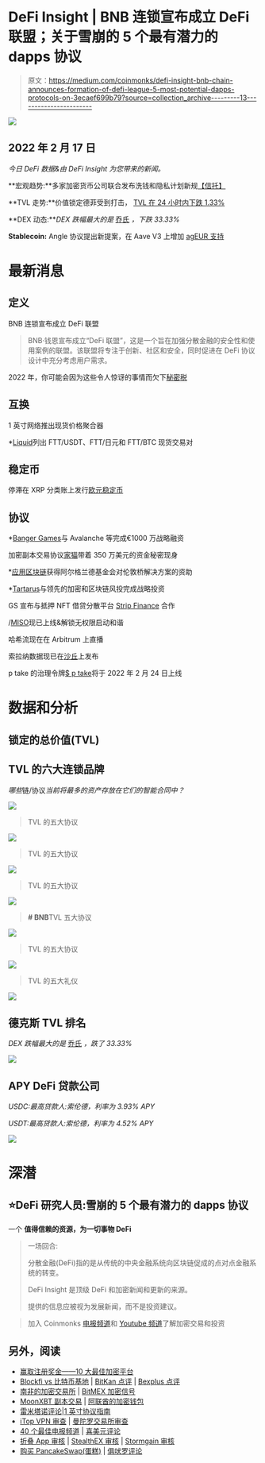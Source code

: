 # DeFi Insight | BNB 连锁宣布成立 DeFi 联盟；关于雪崩的 5 个最有潜力的 dapps 协议

> 原文：<https://medium.com/coinmonks/defi-insight-bnb-chain-announces-formation-of-defi-league-5-most-potential-dapps-protocols-on-3ecaef699b79?source=collection_archive---------13----------------------->

![](img/b8dc274d7428355525b472e94d8ca75c.png)

## 2022 年 2 月 17 日

*今日 DeFi 数据&由 DeFi Insight 为您带来的新闻。*

**宏观趋势:**多家加密货币公司联合发布洗钱和隐私计划新规[【信托】](https://www.coindesk.com/policy/2022/02/16/crypto-heavyweights-coinbase-fidelity-and-robinhood-join-us-anti-money-laundering-group/)

**TVL 走势:**价值锁定德菲受到打击， [TVL 在 24 小时内下跌 1.33%](https://defillama.com/)

**DEX 动态:***DEX 跌幅最大的是* [乔氏](https://defillama.com/protocol/trader-joe) *，下跌 33.33%*

**Stablecoin:** Angle 协议提出新提案，在 Aave V3 上增加 [agEUR 支持](https://governance.aave.com/t/listing-proposal-add-ageur-on-aave-v3-on-polygon/7325)

# 最新消息

## 定义

BNB 连锁宣布成立 DeFi 联盟

> BNB·钱恩宣布成立“DeFi 联盟”，这是一个旨在加强分散金融的安全性和使用案例的联盟。该联盟将专注于创新、社区和安全，同时促进在 DeFi 协议设计中充分考虑用户需求。

2022 年，你可能会因为这些令人惊讶的事情而欠下[秘密税](https://www.coindesk.com/learn/you-may-owe-crypto-taxes-on-these-surprising-things-in-2022/)

## 互换

1 英寸网络推出现货价格聚合器

*[Liquid](https://twitter.com/Liquid_Global/status/1493858986243805189)列出 FTT/USDT、FTT/日元和 FTT/BTC 现货交易对

## 稳定币

停滞在 XRP 分类账上发行[欧元稳定币](https://www.pymnts.com/cryptocurrency/2022/stasis-to-issue-euro-stablecoin-on-xrp-ledger/)

## 协议

*[Banger Games](https://u.today/banger-games-raises-eu10-million-from-top-vcs-teases-crypto-games-hub-launch)与 Avalanche 等完成€1000 万战略融资

加密副本交易协议[家猫](https://www.theblockbeats.info/flash/67653)带着 350 万美元的资金秘密现身

*[应用区块链](https://algorand.foundation/news/applied-blockchain-bridge-grant)获得阿尔格兰德基金会对伦敦桥解决方案的资助

*[Tartarus](https://www.theblockbeats.info/newsflash)与领先的加密和区块链风投完成战略投资

GS 宣布与抵押 NFT 借贷分散平台 [Strip Finance](https://genesis-shards.medium.com/gs-announces-partnership-with-collateralized-nft-borrowing-and-lending-decentralised-platform-885553632a62) 合作

/[MISO](https://twitter.com/SushiSwap/status/1494109274422841344)现已上线&解锁无权限启动和谐

哈希流现在在 Arbitrum 上直播

索拉纳数据现已在[沙丘](https://dune.xyz/blog/solana-beta)上发布

p take 的治理令牌[$ p take](https://twitter.com/pStakeFinance/status/1493944093826818051)将于 2022 年 2 月 24 日上线

# 数据和分析

## 锁定的总价值(TVL)

## TVL 的六大连锁品牌

*哪些*链/协议*当前将最多的资产存放在它们的智能合同中？*

![](img/d21eafcdb89427510d3b60883f521cb6.png)

> TVL 的五大协议

![](img/965592275066b67fdec748821f2ffaa6.png)

> TVL 的五大协议

![](img/ff9729cdaf6034379878ad38e1fcda61.png)

> TVL 的五大协议

![](img/dce2af583ff6613f3c07ea4574236e58.png)

> **# BNB**TVL 五大协议

![](img/e4bb752a0a47fde92cbae9f1f0baef70.png)

> TVL 的五大协议

![](img/902cb10b38dd1500a7c2e8512ab56920.png)

> TVL 的五大礼仪

![](img/04f51cbf15f1117520fc49cea9901577.png)

## 德克斯 TVL 排名

*DEX 跌幅最大的是* [乔氏](https://defillama.com/protocol/trader-joe) *，跌了 33.33%*

![](img/bd1a969b0427355c8620286f9fdf731d.png)

## APY DeFi 贷款公司

*USDC:最高贷款人:索伦德，利率为 3.93% APY*

*USDT:最高贷款人:索伦德，利率为 4.52% APY*

![](img/e736b7215a90a0569aaa924709b576f7.png)

# 深潜

## ⭐DeFi 研究人员:雪崩的 5 个最有潜力的 dapps 协议

一个 **值得信赖的资源，为一切事物 DeFi**

> 一场回合:
> 
> 分散金融(DeFi)指的是从传统的中央金融系统向区块链促成的点对点金融系统的转变。
> 
> DeFi Insight 是顶级 DeFi 和加密新闻和更新的来源。
> 
> 提供的信息应被视为发展新闻，而不是投资建议。

> 加入 Coinmonks [电报频道](https://t.me/coincodecap)和 [Youtube 频道](https://www.youtube.com/c/coinmonks/videos)了解加密交易和投资

## 另外，阅读

*   [赢取注册奖金——10 大最佳加密平台](https://coincodecap.com/earn-sign-up-bonus)
*   [Blockfi vs 比特币基地](https://coincodecap.com/blockfi-vs-coinbase) | [BitKan 点评](https://coincodecap.com/bitkan-review) | [Bexplus 点评](https://coincodecap.com/bexplus-review)
*   [南非的加密交易所](https://coincodecap.com/crypto-exchanges-in-south-africa) | [BitMEX 加密信号](https://coincodecap.com/bitmex-crypto-signals)
*   [MoonXBT 副本交易](https://coincodecap.com/moonxbt-copy-trading) | [阿联酋的加密钱包](https://coincodecap.com/crypto-wallets-in-uae)
*   [雷米塔诺评论](https://coincodecap.com/remitano-review)|[1 英寸协议指南](https://coincodecap.com/1inch)
*   [iTop VPN 审查](https://coincodecap.com/itop-vpn-review) | [曼陀罗交易所审查](https://coincodecap.com/mandala-exchange-review)
*   [40 个最佳电报频道](https://coincodecap.com/best-telegram-channels) | [喜美元评论](https://coincodecap.com/hi-dollar-review)
*   [折叠 App 审核](https://coincodecap.com/fold-app-review) | [StealthEX 审核](/coinmonks/stealthex-review-396c67309988) | [Stormgain 审核](https://coincodecap.com/stormgain-review)
*   [购买 PancakeSwap(蛋糕)](https://coincodecap.com/buy-pancakeswap) | [俱吠罗评论](/coinmonks/coinswitch-kuber-review-1a8dc5c7a739)